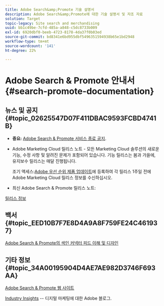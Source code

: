 ```yaml
---
title: Adobe Search&amp;Promote 기술 설명서
description: Adobe Search&amp;Promote에 대한 기술 설명서 및 자조 자료
solution: Target
topic-legacy: Site search and merchandising
uuid: bb1c49be-7cfd-485a-a848-c5dc8733b009
exl-id: 6920dbf0-beeb-4723-8178-4da37f0b03ed
source-git-commit: bd8341e6bd955dbf5496351594938b65e1bd2948
workflow-type: tm+mt
source-wordcount: '141'
ht-degree: 22%

---
```


# Adobe Search &amp; Promote 안내서 {#search-promote-documentation}

## 뉴스 및 공지 {#topic_02625547D07F411DBAC9593FCBD4741B}

* **중요:** [Adobe Search &amp; Promote 서비스 종료 공지](/help/sp-eol.md).

* Adobe Marketing Cloud 릴리스 노트 - 모든 Marketing Cloud 솔루션의 새로운 기능, 수정 사항 및 알려진 문제가 포함되어 있습니다. 기능 릴리스는 봄과 가을에, 유지보수 릴리스는 매달 진행됩니다.

   조기 액세스:[Adobe 우선 순위 제품 업데이트](https://campaign.adobe.com/webApp/adbePriorityProductSubscribe)에 등록하여 각 릴리스 1주일 전에 Adobe Marketing Cloud 릴리스 정보를 수신하십시오.

* 최신 Adobe Search &amp; Promote 릴리스 노트:

[릴리스 정보](/help/c-searchpromote-release-notes/c-rn-02-13-18-version-1811.md)

## 백서 {#topic_EED10B7F7E8D4A9A8F759FE24C461937}

[Adobe Search &amp; Promote의 색인 커넥터 피드 이해 및 디자인](https://marketing.adobe.com/resources/help/en_US/snp/index_connector_feeds.pdf)

## 기타 정보 {#topic_34A00195904D4AE7AE982D3746F693AA}

[Adobe Search &amp; Promote 웹 사이트](https://www.adobe.com/solutions/testing-targeting/search-driven-merchandising.html)

[Industry Insights](https://blog.adobe.com/en/topics/digital-transformation.html) -- 디지털 마케팅에 대한 Adobe 블로그.
